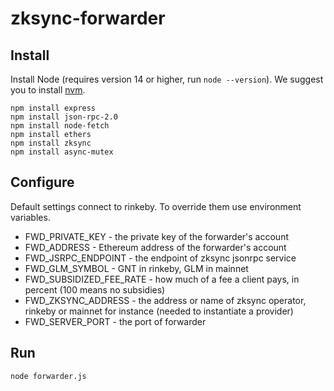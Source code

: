 # zksync-forwarder

## Install

Install Node (requires version 14 or higher, run `node --version`). We suggest you to install [nvm](https://github.com/nvm-sh/nvm).

```
npm install express
npm install json-rpc-2.0
npm install node-fetch
npm install ethers
npm install zksync
npm install async-mutex
```

## Configure

Default settings connect to rinkeby. To override them use environment variables.

- FWD_PRIVATE_KEY - the private key of the forwarder's account
- FWD_ADDRESS - Ethereum address of the forwarder's account
- FWD_JSRPC_ENDPOINT - the endpoint of zksync jsonrpc service
- FWD_GLM_SYMBOL - GNT in rinkeby, GLM in mainnet
- FWD_SUBSIDIZED_FEE_RATE - how much of a fee a client pays, in percent (100 means no subsidies)
- FWD_ZKSYNC_ADDRESS - the address or name of zksync operator, rinkeby or mainnet for instance (needed to instantiate a provider)
- FWD_SERVER_PORT - the port of forwarder

## Run

```
node forwarder.js
```
